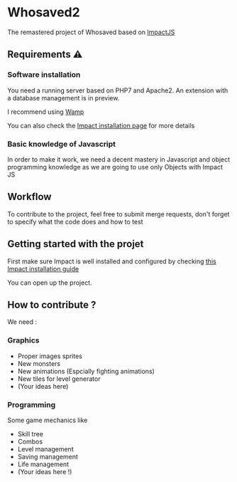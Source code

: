 # Whosaved2
The remastered project of Whosaved based on [ImpactJS](https://impactjs.com/)

## Requirements :warning:

### Software installation 
You need a running server based on PHP7 and Apache2. An extension with a database management is in preview.

I recommend using [Wamp](https://www.wampserver.com/)

You can also check the [Impact installation page](https://impactjs.com/documentation/getting-started) for more details

### Basic knowledge of Javascript 
In order to make it work, we need a decent mastery in Javascript and object programming knowledge as we are going to use only Objects with Impact JS

##  Workflow 
To contribute to the project, feel free to submit merge requests, don't forget to specify what the code does and how to test

## Getting started with the projet 

First make sure Impact is well installed and configured by checking [this Impact installation guide](https://impactjs.com/documentation/getting-started)

You can open up the project. 

## How to contribute ?

We need : 

### Graphics 
- Proper images sprites 
- New monsters 
- New animations (Espcially fighting animations)
- New tiles for level generator 
- (Your ideas here)

### Programming 
Some game mechanics like 
- Skill tree
- Combos
- Level management
- Saving management 
- Life management 
- (Your ideas here !)
